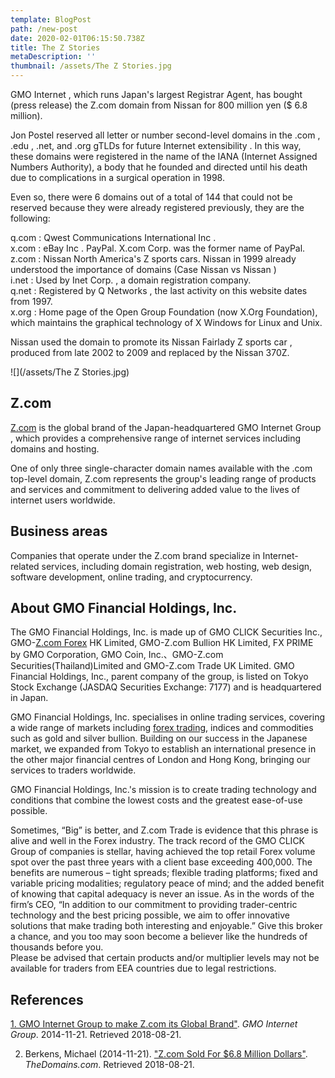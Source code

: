 ```yaml
---
template: BlogPost
path: /new-post
date: 2020-02-01T06:15:50.738Z
title: The Z Stories
metaDescription: ''
thumbnail: /assets/The Z Stories.jpg
---
```

<!--StartFragment-->

GMO Internet , which runs Japan's largest Registrar Agent, has bought (press release) the Z.com domain from Nissan for 800 million yen ($ 6.8 million).

Jon Postel reserved all letter or number second-level domains in the .com , .edu , .net, and .org gTLDs for future Internet extensibility . In this way, these domains were registered in the name of the IANA (Internet Assigned Numbers Authority), a body that he founded and directed until his death due to complications in a surgical operation in 1998.

Even so, there were 6 domains out of a total of 144 that could not be reserved because they were already registered previously, they are the following:

q.com : Qwest Communications International Inc .\
x.com : eBay Inc . PayPal. X.com Corp. was the former name of PayPal.\
z.com : Nissan North America's Z sports cars. Nissan in 1999 already understood the importance of domains (Case Nissan vs Nissan )\
i.net : Used by Inet Corp. , a domain registration company.\
q.net : Registered by Q Networks , the last activity on this website dates from 1997.\
x.org : Home page of the Open Group Foundation (now X.Org Foundation), which maintains the graphical technology of X Windows for Linux and Unix.

Nissan used the domain to promote its Nissan Fairlady Z sports car , produced from late 2002 to 2009 and replaced by the Nissan 370Z.

![](/assets/The Z Stories.jpg)

## Z.com

[Z.com](https://z.com/en/responsibility/) is the global brand of the Japan-headquartered GMO Internet Group , which provides a comprehensive range of internet services including domains and hosting.

One of only three single-character domain names available with the .com top-level domain, Z.com represents the group's leading range of products and services and commitment to delivering added value to the lives of internet users worldwide.

## Business areas

Companies that operate under the Z.com brand specialize in Internet-related services, including domain registration, web hosting, web design, software development, online trading, and cryptocurrency.

## About GMO Financial Holdings, Inc.

The GMO Financial Holdings, Inc. is made up of GMO CLICK Securities Inc., GMO-[Z.com Forex](https://forex.z.com/hk/tc/) HK Limited, GMO-Z.com Bullion HK Limited, FX PRIME by GMO Corporation, GMO Coin, Inc.、GMO-Z.com Securities(Thailand)Limited and GMO-Z.com Trade UK Limited. GMO Financial Holdings, Inc., parent company of the group, is listed on Tokyo Stock Exchange (JASDAQ Securities Exchange: 7177) and is headquartered in Japan.

GMO Financial Holdings, Inc. specialises in online trading services, covering a wide range of markets including [forex trading](https://forex.z.com/hk/en/forex_trading), indices and commodities such as gold and silver bullion. Building on our success in the Japanese market, we expanded from Tokyo to establish an international presence in the other major financial centres of London and Hong Kong, bringing our services to traders worldwide.

GMO Financial Holdings, Inc.'s mission is to create trading technology and conditions that combine the lowest costs and the greatest ease-of-use possible.

<!--EndFragment-->

<!--StartFragment-->

Sometimes, “Big” is better, and Z.com Trade is evidence that this phrase is alive and well in the Forex industry. The track record of the GMO CLICK Group of companies is stellar, having achieved the top retail Forex volume spot over the past three years with a client base exceeding 400,000. The benefits are numerous – tight spreads; flexible trading platforms; fixed and variable pricing modalities; regulatory peace of mind; and the added benefit of knowing that capital adequacy is never an issue. As in the words of the firm’s CEO, “In addition to our commitment to providing trader-centric technology and the best pricing possible, we aim to offer innovative solutions that make trading both interesting and enjoyable.” Give this broker a chance, and you too may soon become a believer like the hundreds of thousands before you.\
Please be advised that certain products and/or multiplier levels may not be available for traders from EEA countries due to legal restrictions.

## References

[1. GMO Internet Group to make Z.com its Global Brand"](https://www.gmo.jp/en/news/article/636/). *GMO Internet Group*. 2014-11-21. Retrieved 2018-08-21.

2. Berkens, Michael (2014-11-21). ["Z.com Sold For $6.8 Million Dollars"](https://www.thedomains.com/2014/11/21/z-com-sold-for-6-8-million-dollars/). *TheDomains.com*. Retrieved 2018-08-21.

<!--EndFragment-->
